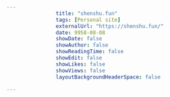 ---
                title: "shenshu.fun"
                tags: [Personal site]
                externalUrl: "https://shenshu.fun/"
                date: 9958-08-08
                showDate: false
                showAuthor: false
                showReadingTime: false
                showEdit: false
                showLikes: false
                showViews: false
                layoutBackgroundHeaderSpace: false
                ---
